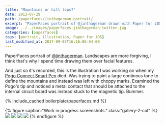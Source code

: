 ```yaml
---
title: "Mountains or hill tops?"
date: 2013-07-29
path: /paperfaces/jinthagerman-portrait/
excerpt: "PaperFaces portrait of @jinthagerman drawn with Paper for iOS on an iPad."
image: ../../images/paperfaces-jinthagerman-twitter.jpg
categories: [paperfaces]
tags: [portrait, illustration, Paper for iOS]
last_modified_at: 2017-09-07T16:16:05-04:00
---
```


PaperFaces portrait of [@jinthagerman](https://twitter.com/jinthagerman). Landscapes are more forgiving, I think that's why I spend time drawing them over facial features.

And just so it's recorded, this is the illustration I was working on when my [Pogo Connect Smart Pen](/mastering-paper/pogo-connect-smart-pen/) died. Was trying to paint a large continous tone to define the mountains and instead was left with choppy marks. Examined the Pogo's tip and noticed a metal contact that should be attached to the internal circuit board was instead stuck to the magnetic tip. Bummer.

{% include_cached boilerplate/paperfaces.md %}

{% figure caption:"Work in progress screenshots." class:"gallery-2-col" %}
[![](../../images/paperfaces-jinthagerman-process-1-600.jpg)](../../images/paperfaces-jinthagerman-process-1-lg.jpg)
[![](../../images/paperfaces-jinthagerman-process-2-600.jpg)](../../images/paperfaces-jinthagerman-process-2-lg.jpg)
[![](../../images/paperfaces-jinthagerman-process-3-600.jpg)](../../images/paperfaces-jinthagerman-process-3-lg.jpg)
[![](../../images/paperfaces-jinthagerman-process-4-600.jpg)](../../images/paperfaces-jinthagerman-process-4-lg.jpg)
{% endfigure %}
